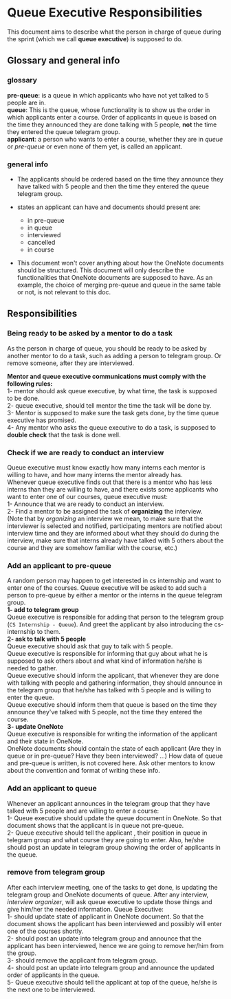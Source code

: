 # Queue Executive Responsibilities

This document aims to describe what the person in charge of queue during the sprint (which we call **queue executive**) is supposed to do.

## Glossary and general info

### glossary

**pre-queue**: is a queue in which applicants who have not yet talked to 5 people are in.  
**queue**: This is the queue, whose functionality is to show us the order in which applicants enter a course. Order of applicants in queue is based on the time they announced they are done talking with 5 people, **not** the time they entered the queue telegram group.  
**applicant**: a person who wants to enter a course, whether they are in *queue* or *pre-queue* or even none of them yet, is called an applicant.

### general info

- The applicants should be ordered based on the time they announce they have talked with 5 people and then the time they entered the queue telegram group.

- states an applicant can have and documents should present are:
  - in pre-queue
  - in queue
  - interviewed
  - cancelled
  - in course

- This document won't cover anything about how the OneNote documents should be structured. This document will only describe the functionalities that OneNote documents are supposed to have. As an example, the choice of merging pre-queue and queue in the same table or not, is not relevant to this doc.

## Responsibilities

### Being ready to be asked by a mentor to do a task

As the person in charge of queue, you should be ready to be asked by another mentor to do a task, such as adding a person to telegram group. Or remove someone, after they are interviewed.  

**Mentor and queue executive communications must comply with the following rules:**  
1- mentor should ask queue executive, by what time, the task is supposed to be done.  
2- queue executive, should tell mentor the time the task will be done by.  
3- Mentor is supposed to make sure the task gets done, by the time queue executive has promised.  
4- Any mentor who asks the queue executive to do a task, is supposed to **double check** that the task is done well.  

### Check if we are ready to conduct an interview

Queue executive must know exactly how many interns each mentor is willing to have, and how many interns the mentor already has.  
Whenever queue executive finds out that there is a mentor who has less interns than they are willing to have, and there exists some applicants who want to enter one of our courses, queue executive must:  
1- Announce that we are ready to conduct an interview.  
2- Find a mentor to be assigned the task of **organizing** the interview.  
(Note that by *organizing* an interview we mean, to make sure that the interviewer is selected and notified, participating mentors are notified about interview time and they are informed about what they should do during the interview, make sure that interns already have talked with 5 others about the course and they are somehow familiar with the course, etc.)

### Add an applicant to pre-queue

A random person may happen to get interested in cs internship and want to enter one of the courses. Queue executive will be asked to add such a person to pre-queue by either a mentor or the interns in the queue telegram group.  
**1- add to telegram group**  
Queue executive is responsible for adding that person to the telegram group (`CS Internship - Queue`). And greet the applicant by also introducing the cs-internship to them.  
**2- ask to talk with 5 people**  
Queue executive should ask that guy to talk with 5 people.  
Queue executive is responsible for informing that guy about what he is supposed to ask others about and what kind of information he/she is needed to gather.  
Queue executive should inform the applicant, that whenever they are done with talking with people and gathering information, they should announce in the telegram group that he/she has talked with 5 people and is willing to enter the queue.  
Queue executive should inform them that queue is based on the time they announce they've talked with 5 people, not the time they entered the course.  
**3- update OneNote**  
Queue executive is responsible for writing the information of the applicant and their state in OneNote.  
OneNote documents should contain the state of each applicant (Are they in queue or in pre-queue? Have they been interviewed? ...) How data of queue and pre-queue is written, is not covered here. Ask other mentors to know about the convention and format of writing these info.

### Add an applicant to queue

Whenever an applicant announces in the telegram group that they have talked with 5 people and are willing to enter a course:  
1- Queue executive should update the queue document in OneNote. So that document shows that the applicant is in queue not pre-queue.  
2- Queue executive should tell the applicant , their position in queue in telegram group and what course they are going to enter. Also, he/she should post an update in telegram group showing the order of applicants in the queue.

### remove from telegram group

After each interview meeting, one of the tasks to get done, is updating the telegram group and OneNote documents of queue.  After any interview, *interview organizer*, will ask queue executive to update those things and give him/her the needed information. Queue Executive:  
1- should update state of applicant in OneNote document. So that the document shows the applicant has been interviewed and possibly will enter one of the courses shortly.  
2- should post an update into telegram group and announce that the applicant has been interviewed, hence we are going to remove her/him from the group.  
3- should remove the applicant from telegram group.  
4- should post an update into telegram group and announce the updated order of applicants in the queue.  
5- Queue executive should tell the applicant at top of the queue, he/she is the next one to be interviewed.
